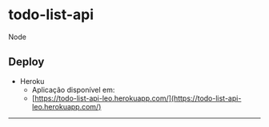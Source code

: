 # todo-list-api

Node

## Deploy

- Heroku
  - Aplicação disponível em:
  - [https://todo-list-api-leo.herokuapp.com/](https://todo-list-api-leo.herokuapp.com/)

<hr>
